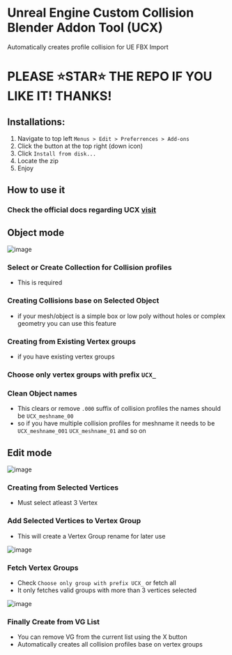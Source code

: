 # Unreal Engine Custom Collision Blender Addon Tool (UCX)

Automatically creates profile collision for UE FBX Import

# PLEASE ⭐STAR⭐ THE REPO IF YOU LIKE IT! THANKS!

## Installations:
1. Navigate to top left `Menus > Edit > Preferrences > Add-ons`
2. Click the button at the top right (down icon)
3. Click `Install from disk...`
4. Locate the zip 
5. Enjoy

## How to use it
### Check the official docs regarding UCX [visit](https://dev.epicgames.com/documentation/en-us/unreal-engine/fbx-static-mesh-pipeline?application_version=4.27)

## Object mode

![image](https://github.com/user-attachments/assets/67eb663c-f566-4e32-82cb-062810bc542f)

### Select or Create Collection for Collision profiles
- This is required

### Creating Collisions base on Selected Object
- if your mesh/object is a simple box or low poly without holes or complex geometry you can use this feature

### Creating from Existing Vertex groups
- if you have existing vertex groups

### Choose only vertex groups with prefix `UCX_`

### Clean Object names
- This clears or remove `.000` suffix of collision profiles the names should be `UCX_meshname_00`
- so if you have multiple collision profiles for meshname it needs to be `UCX_meshname_001` `UCX_meshname_01` and so on

## Edit mode

![image](https://github.com/user-attachments/assets/d4af691b-27b9-44b3-8dd8-2213fe70b26c)

### Creating from Selected Vertices
- Must select atleast 3 Vertex

### Add Selected Vertices to Vertex Group
- This will create a Vertex Group rename for later use

![image](https://github.com/user-attachments/assets/1611b12c-7572-4d09-bdfc-d8f66c207699)

### Fetch Vertex Groups
- Check `Choose only group with prefix UCX_` or fetch all
- It only fetches valid groups with more than 3 vertices selected

![image](https://github.com/user-attachments/assets/ee63f09f-4f0f-47e2-9a48-2aa33fbc676b)

### Finally Create from VG List
- You can remove VG from the current list using the X button
- Automatically creates all collision profiles base on vertex groups




